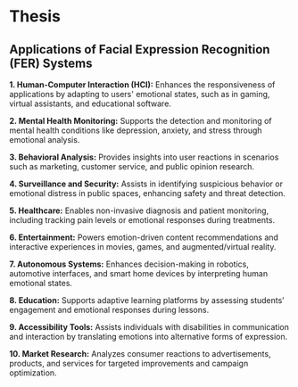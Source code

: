 # Thesis

## Applications of Facial Expression Recognition (FER) Systems
**1. Human-Computer Interaction (HCI):** 
Enhances the responsiveness of applications by adapting to users' emotional states, such as in gaming, virtual assistants, and educational software.

**2. Mental Health Monitoring:**
Supports the detection and monitoring of mental health conditions like depression, anxiety, and stress through emotional analysis.

**3. Behavioral Analysis:**
Provides insights into user reactions in scenarios such as marketing, customer service, and public opinion research.

**4. Surveillance and Security:** 
Assists in identifying suspicious behavior or emotional distress in public spaces, enhancing safety and threat detection.

**5. Healthcare:** 
Enables non-invasive diagnosis and patient monitoring, including tracking pain levels or emotional responses during treatments.

**6. Entertainment:** 
Powers emotion-driven content recommendations and interactive experiences in movies, games, and augmented/virtual reality.

**7. Autonomous Systems:** 
Enhances decision-making in robotics, automotive interfaces, and smart home devices by interpreting human emotional states.

**8. Education:** 
Supports adaptive learning platforms by assessing students’ engagement and emotional responses during lessons.

**9. Accessibility Tools:** 
Assists individuals with disabilities in communication and interaction by translating emotions into alternative forms of expression.

**10. Market Research:** 
Analyzes consumer reactions to advertisements, products, and services for targeted improvements and campaign optimization.
